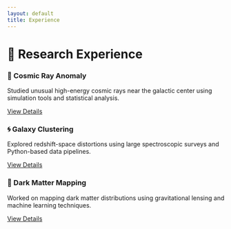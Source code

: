 ```yaml
---
layout: default
title: Experience
---
```


# 🔬 Research Experience

<div class="card-grid">

  <div class="card">
    <h3>📡 Cosmic Ray Anomaly</h3>
    <p>Studied unusual high-energy cosmic rays near the galactic center using simulation tools and statistical analysis.</p>
    <a href="#">View Details</a>
  </div>

  <div class="card">
    <h3>🌀 Galaxy Clustering</h3>
    <p>Explored redshift-space distortions using large spectroscopic surveys and Python-based data pipelines.</p>
    <a href="#">View Details</a>
  </div>

  <div class="card">
    <h3>🌌 Dark Matter Mapping</h3>
    <p>Worked on mapping dark matter distributions using gravitational lensing and machine learning techniques.</p>
    <a href="#">View Details</a>
  </div>

</div>

